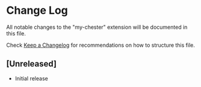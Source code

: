 # Change Log

All notable changes to the "my-chester" extension will be documented in this file.

Check [Keep a Changelog](http://keepachangelog.com/) for recommendations on how to structure this file.

## [Unreleased]

- Initial release
